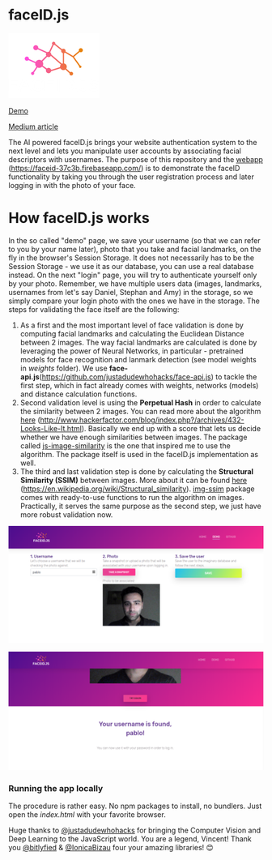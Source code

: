 # faceID.js

![faceID.js logo](./images/logo.png)

[Demo](https://faceid-37c3b.firebaseapp.com/)

[Medium article](https://medium.com/@gusgadirov/bringing-face-id-authentication-to-the-web-11677cf77c2f)

The AI powered faceID.js brings your website authentication system to the next level and lets you manipulate user accounts by associating facial descriptors with usernames. The purpose of this repository and the [webapp](https://faceid-37c3b.firebaseapp.com/) (https://faceid-37c3b.firebaseapp.com/) is to demonstrate the faceID functionality by taking you through the user registration process and later logging in with the photo of your face.

# How faceID.js works
In the so called "demo" page, we save your username (so that we can refer to you by your name later), photo that you take and facial landmarks, on the fly in the browser's Session Storage. It does not necessarily has to be the Session Storage - we use it as our database, you can use a real database instead. On the next "login" page, you will try to authenticate yourself only by your photo. Remember, we have multiple users data (images, landmarks, usernames from let's say Daniel, Stephan and Amy) in the storage, so we simply compare your login photo with the ones we have in the storage. The steps for validating the face itself are the following:
1. As a first and the most important level of face validation is done by computing facial landmarks and calculating the Euclidean Distance between 2 images. The way facial landmarks are calculated is done by leveraging the power of Neural Networks, in particular - pretrained models for face recognition and lanmark detection (see model weights in _weights_ folder). We use **face-api.js**(https://github.com/justadudewhohacks/face-api.js) to tackle the first step, which in fact already comes with weights, networks (models) and distance calculation functions. 
2. Second validation level is using the **Perpetual Hash** in order to calculate the similarity between 2 images. You can read more about the algorithm [here](http://www.hackerfactor.com/blog/index.php?/archives/432-Looks-Like-It.html) (http://www.hackerfactor.com/blog/index.php?/archives/432-Looks-Like-It.html). Basically we end up with a score that lets us decide whether we have enough similarities between images. The package called [js-image-similarity](https://github.com/bitlyfied/js-image-similarity) is the one that inspired me to use the algorithm. The package itself is used in the faceID.js implementation as well.
3. The third and last validation step is done by calculating the **Structural Similarity (SSIM)** between images. More about it can be found [here](https://en.wikipedia.org/wiki/Structural_similarity) (https://en.wikipedia.org/wiki/Structural_similarity). [img-ssim](https://github.com/IonicaBizau/img-ssim) package comes with ready-to-use functions to run the algorithm on images. Practically, it serves the same purpose as the second step, we just have more robust validation now.

![registration](./images/registration.png)

![login](./images/login.png)

### Running the app locally
The procedure is rather easy. No npm packages to install, no bundlers. Just open the _index.html_ with your favorite browser.


Huge thanks to [@justadudewhohacks](https://github.com/justadudewhohacks) for bringing the Computer Vision and Deep Learning to the JavaScript world. You are a legend, Vincent! Thank you [@bitlyfied](https://github.com/bitlyfied) & [@IonicaBizau](https://github.com/IonicaBizau) four your amazing libraries! 😊
